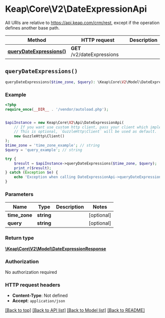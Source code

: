 # Keap\Core\V2\DateExpressionApi

All URIs are relative to https://api.keap.com/crm/rest, except if the operation defines another base path.

| Method | HTTP request | Description |
| ------------- | ------------- | ------------- |
| [**queryDateExpressions()**](DateExpressionApi.md#queryDateExpressions) | **GET** /v2/dateExpressions |  |


## `queryDateExpressions()`

```php
queryDateExpressions($time_zone, $query): \Keap\Core\V2\Model\DateExpressionResponse
```



### Example

```php
<?php
require_once(__DIR__ . '/vendor/autoload.php');


$apiInstance = new Keap\Core\V2\Api\DateExpressionApi(
    // If you want use custom http client, pass your client which implements `GuzzleHttp\ClientInterface`.
    // This is optional, `GuzzleHttp\Client` will be used as default.
    new GuzzleHttp\Client()
);
$time_zone = 'time_zone_example'; // string
$query = 'query_example'; // string

try {
    $result = $apiInstance->queryDateExpressions($time_zone, $query);
    print_r($result);
} catch (Exception $e) {
    echo 'Exception when calling DateExpressionApi->queryDateExpressions: ', $e->getMessage(), PHP_EOL;
}
```

### Parameters

| Name | Type | Description  | Notes |
| ------------- | ------------- | ------------- | ------------- |
| **time_zone** | **string**|  | [optional] |
| **query** | **string**|  | [optional] |

### Return type

[**\Keap\Core\V2\Model\DateExpressionResponse**](../Model/DateExpressionResponse.md)

### Authorization

No authorization required

### HTTP request headers

- **Content-Type**: Not defined
- **Accept**: `application/json`

[[Back to top]](#) [[Back to API list]](../../README.md#endpoints)
[[Back to Model list]](../../README.md#models)
[[Back to README]](../../README.md)
